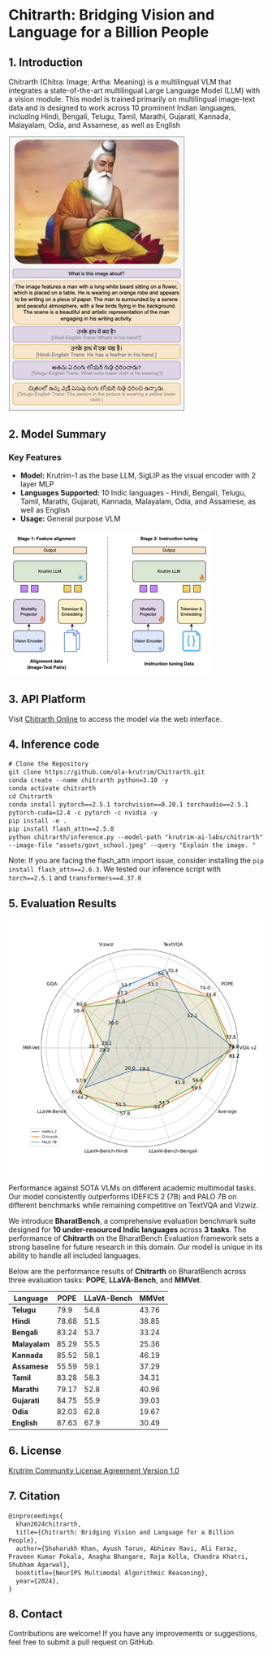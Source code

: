 # Chitrarth: Bridging Vision and Language for a Billion People

## 1. Introduction

Chitrarth (Chitra: Image; Artha: Meaning) is a multilingual VLM that integrates a state-of-the-art multilingual Large Language Model (LLM) with a vision module. This model is trained primarily on multilingual image-text data and is designed to work across 10 prominent Indian languages, including Hindi, Bengali, Telugu, Tamil, Marathi, Gujarati, Kannada, Malayalam, Odia, and Assamese, as well as English

![teaser](assets/teaser.png)

## 2. Model Summary

### Key Features
- **Model:** Krutrim-1 as the base LLM, SigLIP as the visual encoder with 2 layer MLP
- **Languages Supported:** 10 Indic languages - Hindi, Bengali, Telugu, Tamil, Marathi, Gujarati, Kannada, Malayalam, Odia, and Assamese, as well as English
- **Usage:** General purpose VLM

![model](assets/assets_model.png)


## 3. API Platform
Visit [Chitrarth Online](https://cloud.olakrutrim.com/console/inference-service?section=models&modelName=Krutrim&artifactName=chitrarth&artifactType=model) to access the model via the web interface. 


## 4. Inference code


```
# Clone the Repository
git clone https://github.com/ola-krutrim/Chitrarth.git
conda create --name chitrarth python=3.10 -y
conda activate chitrarth
cd Chitrarth 
conda install pytorch==2.5.1 torchvision==0.20.1 torchaudio==2.5.1 pytorch-cuda=12.4 -c pytorch -c nvidia -y 
pip install -e .
pip install flash_attn==2.5.8
python chitrarth/inference.py --model-path "krutrim-ai-labs/chitrarth" --image-file "assets/govt_school.jpeg" --query "Explain the image. "
```
Note: If you are facing the flash_attn import issue, consider installing the `pip install flash_attn==2.6.3`. We tested our inference script with `torch==2.5.1` and `transformers==4.37.0`

## 5. Evaluation Results


![model](assets/radar.png)

Performance against SOTA VLMs on different academic multimodal tasks. Our model consistently outperforms IDEFICS 2 (7B) and PALO 7B on different benchmarks while remaining competitive on TextVQA and Vizwiz.

We introduce **BharatBench**, a comprehensive evaluation benchmark suite designed for **10 under-resourced Indic languages** across **3 tasks**. The performance of **Chitrarth** on the BharatBench Evaluation framework sets a strong baseline for future research in this domain. Our model is unique in its ability to handle all included languages.

Below are the performance results of **Chitrarth** on BharatBench across three evaluation tasks: **POPE**, **LLaVA-Bench**, and **MMVet**.

| **Language**   | **POPE** | **LLaVA-Bench** | **MMVet** |
|----------------|----------|-----------------|-----------|
| **Telugu**     | 79.9     | 54.8            | 43.76     |
| **Hindi**      | 78.68    | 51.5            | 38.85     |
| **Bengali**    | 83.24    | 53.7            | 33.24     |
| **Malayalam**  | 85.29    | 55.5            | 25.36     |
| **Kannada**    | 85.52    | 58.1            | 46.19     |
| **Assamese**   | 55.59    | 59.1            | 37.29     |
| **Tamil**      | 83.28    | 58.3            | 34.31     |
| **Marathi**    | 79.17    | 52.8            | 40.96     |
| **Gujarati**   | 84.75    | 55.9            | 39.03     |
| **Odia**       | 82.03    | 62.8            | 19.67     |
| **English**    | 87.63    | 67.9            | 30.49     |


## 6. License
[Krutrim Community License Agreement Version 1.0](LICENSE)
## 7. Citation

```
@inproceedings{
  khan2024chitrarth,
  title={Chitrarth: Bridging Vision and Language for a Billion People},
  author={Shaharukh Khan, Ayush Tarun, Abhinav Ravi, Ali Faraz, Praveen Kumar Pokala, Anagha Bhangare, Raja Kolla, Chandra Khatri, Shubham Agarwal},
  booktitle={NeurIPS Multimodal Algorithmic Reasoning},
  year={2024},
}
```

## 8. Contact
Contributions are welcome! If you have any improvements or suggestions, feel free to submit a pull request on GitHub.